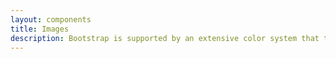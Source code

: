 ```yaml
---
layout: components
title: Images
description: Bootstrap is supported by an extensive color system that themes our styles and components. This enables more comprehensive customization and extension for any project. 
---
```


 